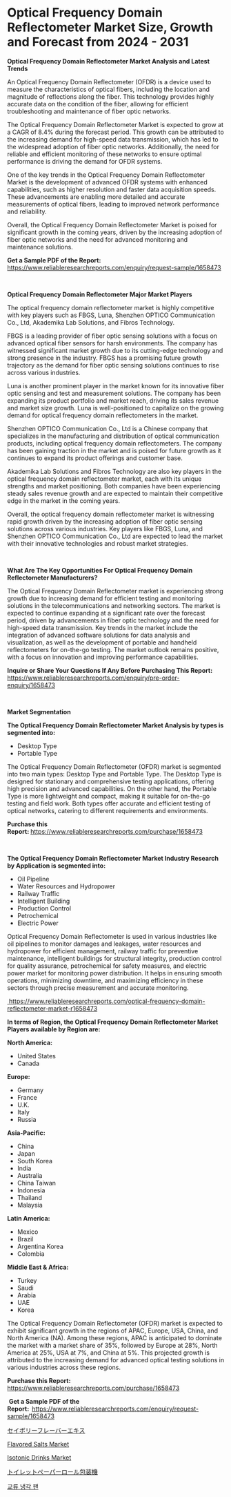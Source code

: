 <p><h1>Optical Frequency Domain Reflectometer Market Size, Growth and Forecast from 2024 - 2031</h1></p><p><strong>Optical Frequency Domain Reflectometer Market Analysis and Latest Trends</strong></p>
<p><p>An Optical Frequency Domain Reflectometer (OFDR) is a device used to measure the characteristics of optical fibers, including the location and magnitude of reflections along the fiber. This technology provides highly accurate data on the condition of the fiber, allowing for efficient troubleshooting and maintenance of fiber optic networks.</p><p>The Optical Frequency Domain Reflectometer Market is expected to grow at a CAGR of 8.4% during the forecast period. This growth can be attributed to the increasing demand for high-speed data transmission, which has led to the widespread adoption of fiber optic networks. Additionally, the need for reliable and efficient monitoring of these networks to ensure optimal performance is driving the demand for OFDR systems.</p><p>One of the key trends in the Optical Frequency Domain Reflectometer Market is the development of advanced OFDR systems with enhanced capabilities, such as higher resolution and faster data acquisition speeds. These advancements are enabling more detailed and accurate measurements of optical fibers, leading to improved network performance and reliability.</p><p>Overall, the Optical Frequency Domain Reflectometer Market is poised for significant growth in the coming years, driven by the increasing adoption of fiber optic networks and the need for advanced monitoring and maintenance solutions.</p></p>
<p><strong>Get a Sample PDF of the Report:&nbsp;</strong> <a href="https://www.reliableresearchreports.com/enquiry/request-sample/1658473">https://www.reliableresearchreports.com/enquiry/request-sample/1658473</a></p>
<p>&nbsp;</p>
<p><strong>Optical Frequency Domain Reflectometer Major Market Players</strong></p>
<p><p>The optical frequency domain reflectometer market is highly competitive with key players such as FBGS, Luna, Shenzhen OPTICO Communication Co., Ltd, Akademika Lab Solutions, and Fibros Technology. </p><p>FBGS is a leading provider of fiber optic sensing solutions with a focus on advanced optical fiber sensors for harsh environments. The company has witnessed significant market growth due to its cutting-edge technology and strong presence in the industry. FBGS has a promising future growth trajectory as the demand for fiber optic sensing solutions continues to rise across various industries. </p><p>Luna is another prominent player in the market known for its innovative fiber optic sensing and test and measurement solutions. The company has been expanding its product portfolio and market reach, driving its sales revenue and market size growth. Luna is well-positioned to capitalize on the growing demand for optical frequency domain reflectometers in the market. </p><p>Shenzhen OPTICO Communication Co., Ltd is a Chinese company that specializes in the manufacturing and distribution of optical communication products, including optical frequency domain reflectometers. The company has been gaining traction in the market and is poised for future growth as it continues to expand its product offerings and customer base.</p><p>Akademika Lab Solutions and Fibros Technology are also key players in the optical frequency domain reflectometer market, each with its unique strengths and market positioning. Both companies have been experiencing steady sales revenue growth and are expected to maintain their competitive edge in the market in the coming years.</p><p>Overall, the optical frequency domain reflectometer market is witnessing rapid growth driven by the increasing adoption of fiber optic sensing solutions across various industries. Key players like FBGS, Luna, and Shenzhen OPTICO Communication Co., Ltd are expected to lead the market with their innovative technologies and robust market strategies.</p></p>
<p>&nbsp;</p>
<p><strong>What Are The Key Opportunities For Optical Frequency Domain Reflectometer Manufacturers?</strong></p>
<p><p>The Optical Frequency Domain Reflectometer market is experiencing strong growth due to increasing demand for efficient testing and monitoring solutions in the telecommunications and networking sectors. The market is expected to continue expanding at a significant rate over the forecast period, driven by advancements in fiber optic technology and the need for high-speed data transmission. Key trends in the market include the integration of advanced software solutions for data analysis and visualization, as well as the development of portable and handheld reflectometers for on-the-go testing. The market outlook remains positive, with a focus on innovation and improving performance capabilities.</p></p>
<p><strong>Inquire or Share Your Questions If Any Before Purchasing This Report:</strong> <a href="https://www.reliableresearchreports.com/enquiry/pre-order-enquiry/1658473">https://www.reliableresearchreports.com/enquiry/pre-order-enquiry/1658473</a></p>
<p>&nbsp;</p>
<p><strong>Market Segmentation</strong></p>
<p><strong>The Optical Frequency Domain Reflectometer Market Analysis by types is segmented into:</strong></p>
<p><ul><li>Desktop Type</li><li>Portable Type</li></ul></p>
<p><p>The Optical Frequency Domain Reflectometer (OFDR) market is segmented into two main types: Desktop Type and Portable Type. The Desktop Type is designed for stationary and comprehensive testing applications, offering high precision and advanced capabilities. On the other hand, the Portable Type is more lightweight and compact, making it suitable for on-the-go testing and field work. Both types offer accurate and efficient testing of optical networks, catering to different requirements and environments.</p></p>
<p><strong>Purchase this Report:&nbsp;</strong><a href="https://www.reliableresearchreports.com/purchase/1658473">https://www.reliableresearchreports.com/purchase/1658473</a></p>
<p>&nbsp;</p>
<p><strong>The Optical Frequency Domain Reflectometer Market Industry Research by Application is segmented into:</strong></p>
<p><ul><li>Oil Pipeline</li><li>Water Resources and Hydropower</li><li>Railway Traffic</li><li>Intelligent Building</li><li>Production Control</li><li>Petrochemical</li><li>Electric Power</li></ul></p>
<p><p>Optical Frequency Domain Reflectometer is used in various industries like oil pipelines to monitor damages and leakages, water resources and hydropower for efficient management, railway traffic for preventive maintenance, intelligent buildings for structural integrity, production control for quality assurance, petrochemical for safety measures, and electric power market for monitoring power distribution. It helps in ensuring smooth operations, minimizing downtime, and maximizing efficiency in these sectors through precise measurement and accurate monitoring.</p></p>
<p><a href="https://www.reliableresearchreports.com/optical-frequency-domain-reflectometer-market-r1658473">&nbsp;https://www.reliableresearchreports.com/optical-frequency-domain-reflectometer-market-r1658473</a></p>
<p><strong>In terms of Region, the Optical Frequency Domain Reflectometer Market Players available by Region are:</strong></p>
<p>
    <p> <strong> North America: </strong>
        <ul>
            <li>United States</li>
            <li>Canada</li>
        </ul>
        </p> 
    <p> <strong> Europe: </strong>
        <ul>
            <li>Germany</li>
            <li>France</li>
            <li>U.K.</li>
            <li>Italy</li>
            <li>Russia</li>
        </ul>
        </p> 
    <p> <strong> Asia-Pacific: </strong>
        <ul>
            <li>China</li>
            <li>Japan</li>
            <li>South Korea</li>
            <li>India</li>
            <li>Australia</li>
            <li>China Taiwan</li>
            <li>Indonesia</li>
            <li>Thailand</li>
            <li>Malaysia</li>
        </ul>
        </p> 
    <p> <strong> Latin America: </strong>
        <ul>
            <li>Mexico</li>
            <li>Brazil</li>
            <li>Argentina Korea</li>
            <li>Colombia</li>
        </ul>
        </p> 
    <p> <strong> Middle East & Africa: </strong>
        <ul>
            <li>Turkey</li>
            <li>Saudi</li>
            <li>Arabia</li>
            <li>UAE</li>
            <li>Korea</li>
        </ul>
    </p>
    </p>
<p><p>The Optical Frequency Domain Reflectometer (OFDR) market is expected to exhibit significant growth in the regions of APAC, Europe, USA, China, and North America (NA). Among these regions, APAC is anticipated to dominate the market with a market share of 35%, followed by Europe at 28%, North America at 25%, USA at 7%, and China at 5%. This projected growth is attributed to the increasing demand for advanced optical testing solutions in various industries across these regions.</p></p>
<p><strong>Purchase this Report: </strong><a href="https://www.reliableresearchreports.com/purchase/1658473">https://www.reliableresearchreports.com/purchase/1658473</a></p>
<p>&nbsp;<strong>Get a Sample PDF of the Report:&nbsp;&nbsp;</strong><a href="https://www.reliableresearchreports.com/enquiry/request-sample/1658473">https://www.reliableresearchreports.com/enquiry/request-sample/1658473</a></p>
<p><strong></strong></p>
<p><p><a href="https://github.com/charm854/Market-Research-Report-List-1/blob/main/5139964153863.md">セイボリーフレーバーエキス</a></p><p><a href="https://github.com/abdelrhmankishk22/Market-Research-Report-List-5/blob/main/flavored-salts-market.md">Flavored Salts Market</a></p><p><a href="https://github.com/joannagoyvaerts/Market-Research-Report-List-3/blob/main/isotonic-drinks-market.md">Isotonic Drinks Market</a></p><p><a href="https://github.com/MacyOrn/Market-Research-Report-List-1/blob/main/6008344153864.md">トイレットペーパーロール包装機</a></p><p><a href="https://github.com/nicolaseller56452023/Market-Research-Report-List-1/blob/main/3510150164478.md">교류 냉각 팬</a></p></p>